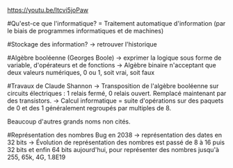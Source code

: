 https://youtu.be/Itcvi5joPaw

#Qu'est-ce que l'informatique?
= Traitement automatique d'information (par le biais de programmes informatiques et de machines)

#Stockage des information?
-> retrouver l'historique

#Algèbre booléenne (Georges Boole)
-> exprimer la logique sous forme de variable, d'opérateurs et de fonctions
-> Algèbre binaire n'acceptant que deux valeurs numériques, 0 ou 1, soit vrai, soit faux

#Travaux de Claude Shannon
-> Transposition de l'algèbre booléenne sur circuits électriques : 1 relais fermé, 0 relais ouvert. Remplacé maintenant par des transistors.
-> Calcul informatique = suite d'opérations sur des paquets de 0 et des 1 généralement regroupés par multiples de 8.

Beaucoup d'autres grands noms non cités.

#Représentation des nombres
Bug en 2038 -> représentation des dates en 32 bits
-> Évolution de représentation des nombres est passé de 8 à 16 puis 32 bits et enfin 64 bits aujourd'hui,
pour représenter des nombres jusqu'à 255, 65k, 4G, 1.8E19
